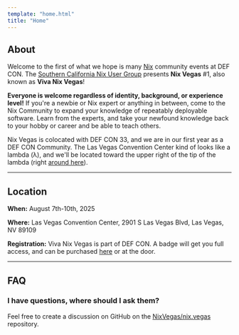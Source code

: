 ```yaml
---
template: "home.html"
title: "Home"
---
```


## About

Welcome to the first of what we hope is many [Nix](https://nixos.org) community events at DEF CON. The [Southern California Nix User Group](https://socal-nug.com) presents **Nix Vegas** #1, also known as **Viva Nix Vegas**!

**Everyone is welcome regardless of identity, background, or experience level!** If you're a newbie or Nix expert or anything in between, come to the Nix Community to expand your knowledge of repeatably deployable software. Learn from the experts, and take your newfound knowledge back to your hobby or career and be able to teach others.

Nix Vegas is colocated with DEF CON 33, and we are in our first year as a DEF CON Community. The Las Vegas Convention Center kind of looks like a lambda (&lambda;), and we'll be located toward the upper right of the tip of the lambda (right [around here](https://maps.app.goo.gl/5qEAZzSZ6pMUzyPu8)).

---

## Location

**When:**
August 7th-10th, 2025

**Where:**
Las Vegas Convention Center, 2901 S Las Vegas Blvd, Las Vegas, NV 89109

**Registration:**
Viva Nix Vegas is part of DEF CON. A badge will get you full access, and can be purchased [here](https://shop.defcon.org/products/def-con-33-ticket) or at the door.

---

## FAQ

### I have questions, where should I ask them?

Feel free to create a discussion on GitHub on the [NixVegas/nix.vegas](https://github.com/NixVegas/nix.vegas/discussions) repository.
